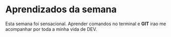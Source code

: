 # Aprendizados da semana

Esta semana foi sensacional. Aprender comandos no terminal e **GIT** irao me acompanhar por toda a minha vida de DEV.
